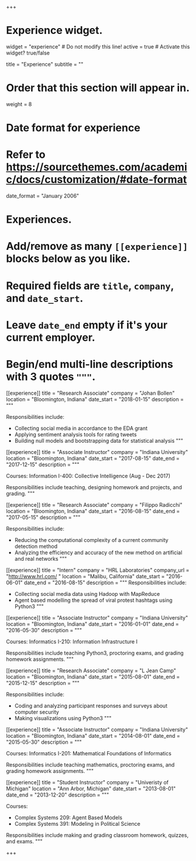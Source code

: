 +++
# Experience widget.
widget = "experience"  # Do not modify this line!
active = true  # Activate this widget? true/false

title = "Experience"
subtitle = ""

# Order that this section will appear in.
weight = 8

# Date format for experience
#   Refer to https://sourcethemes.com/academic/docs/customization/#date-format
date_format = "January 2006"

# Experiences.
#   Add/remove as many `[[experience]]` blocks below as you like.
#   Required fields are `title`, `company`, and `date_start`.
#   Leave `date_end` empty if it's your current employer.
#   Begin/end multi-line descriptions with 3 quotes `"""`.

[[experience]]
  title = "Research Associate"
  company = "Johan Bollen"
  location = "Bloomington, Indiana"
  date_start = "2018-01-15"
  description = """

  Responsibilities include:
  
  * Collecting social media in accordance to the EDA grant
  * Applying sentiment analysis tools for rating tweets
  * Building null models and bootstrapping data for statistical analysis
  """

[[experience]]
  title = "Associate Instructor"
  company = "Indiana University"
  location = "Bloomington, Indiana"
  date_start = "2017-08-15"
  date_end = "2017-12-15"
  description = """

  Courses: Information I-400: Collective Intelligence (Aug - Dec 2017)

  Responsibilities include teaching, designing homework and projects, and grading.
  """

[[experience]]
  title = "Research Associate"
  company = "Filippo Radicchi"
  location = "Bloomington, Indiana"
  date_start = "2016-08-15"
  date_end = "2017-05-15"
  description = """

  Responsibilities include:
  
  * Reducing the computational complexity of a current community detection method 
  * Analyzing the efficiency and accuracy of the new method on artificial and real networks
  """

[[experience]]
  title = "Intern"
  company = "HRL Laboratories"
  company_url = "http://www.hrl.com/ "
  location = "Malibu, California"
  date_start = "2016-06-01"
  date_end = "2016-08-15"
  description = """
  Responsibilities include:
  
  * Collecting social media data using Hadoop with MapReduce
  * Agent based modelling the spread of viral protest hashtags using Python3
  """

  [[experience]]
  title = "Associate Instructor"
  company = "Indiana University"
  location = "Bloomington, Indiana"
  date_start = "2016-01-01"
  date_end = "2016-05-30"
  description = """

  Courses: Informatics I-210: Information Infrastructure I

  Responsibilities include teaching Python3, proctoring exams, and grading homework assignments. 
  """

[[experience]]
  title = "Research Associate"
  company = "L Jean Camp"
  location = "Bloomington, Indiana"
  date_start = "2015-08-01"
  date_end = "2015-12-15"
  description = """

  Responsibilities include:
  
  * Coding and analyzing participant responses and surveys about computer security
  * Making visualizations using Python3
  """

[[experience]]
  title = "Associate Instructor"
  company = "Indiana University"
  location = "Bloomington, Indiana"
  date_start = "2014-08-01"
  date_end = "2015-05-30"
  description = """

  Courses: Informatics I-201: Mathematical Foundations of Informatics

  Responsibilities include teaching mathematics, proctoring exams, and grading homework assignments. 
  """

[[experience]]
  title = "Student Instructor"
  company = "Univeristy of Michigan"
  location = "Ann Arbor, Michigan"
  date_start = "2013-08-01"
  date_end = "2013-12-20"
  description = """

  Courses:

  * Complex Systems 209: Agent Based Models
  * Complex Systems 391: Modeling in Political Science

  Responsibilities include making and grading classroom homework, quizzes, and exams.
  """

+++
